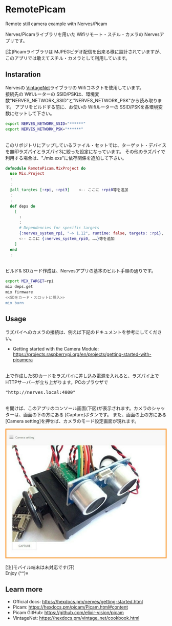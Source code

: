 # RemotePicam

Remote still camera example with Nerves/Picam

Nerves/Picamライブラリを用いた Wifiリモート・スチル・カメラの Nervesアプリです。

[注]Picamライブラリは MJPEGビデオ配信を出来る様に設計されていますが、このアプリでは敢えてスチル・カメラとして利用しています。

## Instaration
Nervesの [VintageNet](https://github.com/nerves-networking/vintage_net)ライブラリの Wifiコネクトを使用しています。<br>
接続先の Wifiルーターの SSID/PSKは、環境変数"NERVES_NETWORK_SSID"と"NERVES_NETWORK_PSK"から読み取ります。
アプリをビルドする前に、お使いの Wifiルーターの SSID/PSKを各環境変数にセットして下さい。

```bash
export NERVES_NETWORK_SSID="******"
export NERVES_NETWORK_PSK="******"
```

<br>
このリポジトリにアップしているファイル・セットでは、ターゲット・デバイスを無印ラズパイとラズパイ3に絞った設定になっています。
その他のラズパイで利用する場合は、"./mix.exs"に依存関係を追加して下さい。

```elixir:mix.exs
defmodule RemotePicam.MixProject do
  use Mix.Project
  :
  :
  @all_targtes [:rpi, :rpi3]    <-- ここに :rpi0等を追加
  :
  :
  def deps do
    [
      :
      :
      # Dependencies for specific targets
      {:nerves_system_rpi, "~> 1.12", runtime: false, targets: :rpi},
      <-- ここに {:nerves_system_rpi0, ……}等を追加
    ]
  end
  :
```
<br>
ビルド& SDカード作成は、Nervesアプリの基本のビルト手順の通りです。

```bash
export MIX_TARGET=rpi
mix deps.get
mix firmware
<<SDをカード・スロットに挿入>>
mix burn
```

## Usage
ラズパイへのカメラの接続は、例えば下記のドキュメントを参考にしてください。

* Getting started with the Camera Module:<br>
https://projects.raspberrypi.org/en/projects/getting-started-with-picamera

<br>
上で作成したSDカードをラズパイに差し込み電源を入れると、ラズパイ上で HTTPサーバーが立ち上がります。PCのブラウザで
<pre>"http://nerves.local:4000"</pre>
<br>
を開けば、このアプリのコンソール画面(下図)が表示されます。カメラのシャッターは、画面の下の方にある [Capture]ボタンです。
また、画面の上の方にある [Camera setting]を押せば、カメラのモード設定画面が現れます。

![Remote_picam console](/docs/img/remote_picam_console.jpg)

[注]モバイル端末は未対応です(汗)
<br>
Enjoy (^^)v

## Learn more
* Official docs: https://hexdocs.pm/nerves/getting-started.html
* Picam: https://hexdocs.pm/picam/Picam.html#content
* Picam GitHub: https://github.com/elixir-vision/picam
* VintageNet: https://hexdocs.pm/vintage_net/cookbook.html
